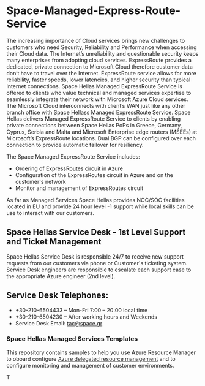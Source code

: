 # Space-Managed-Express-Route-Service


The increasing importance of Cloud services brings new challenges to customers who need Security, Reliability and Performance when accessing their Cloud data. The Internet’s unreliability and questionable security keeps many enterprises from adopting cloud services. 
ExpressRoute provides a dedicated, private connection to Microsoft Cloud therefore customer data  don’t have to travel over the Internet. ExpressRoute service allows for more reliability, faster speeds, lower latencies, and higher security than typical Internet connections. 
Space Hellas Managed ExpressRoute Service is offered to clients who value technical and managed services expertise to seamlessly integrate their network with Microsoft Azure Cloud services. The Microsoft Cloud interconnects with client’s WAN just like any other branch office with Space Hellass Managed ExpressRoute Service. Space Hellas delivers Managed ExpressRoute Service to clients by enabling private connections between Space Hellas PoPs in Greece, Germany, Cyprus, Serbia and Malta  and Microsoft Enterprise edge routers (MSEEs) at Microsoft’s ExpressRoute locations. Dual BGP can be configured over each connection to provide automatic failover for resiliency. 

The Space Managed ExpressRoute Service includes:
* Ordering of ExpressRoutes circuit in Azure
* Configuration of the ExpressRoutes circuit in Azure and on the customer's network
* Monitor and management of ExpressRoutes circuit


As far as Managed Services Space Hellas provides NOC/SOC facilities located in EU and provide 24 hour level -1 support while local skills can be use to interact with our customers.

## Space Hellas Service Desk - 1st Level Support and Ticket Management

Space Hellas Service Desk is responsible 24/7 to receive new support requests from our customers via phone or Customer's ticketing system. Service Desk engineers are responsible to escalate each support case to the appropriate Azure engineer (2nd level). 

## Service Desk Telephones:
* +30-210-6504433 – Mon-Fri 7:00 – 20:00 local time
* +30-210-6504230 – After working hours and Weekends        
* Service Desk Email: tac@space.gr 

### Space Hellas Managed Services Templates
This repository contains samples to help you use Azure Resource Manager to oboard configure [Azure delegated resource management](https://docs.microsoft.com/azure/lighthouse/concepts/azure-delegated-resource-management) and to configure monitoring and management of customer environments.

T
